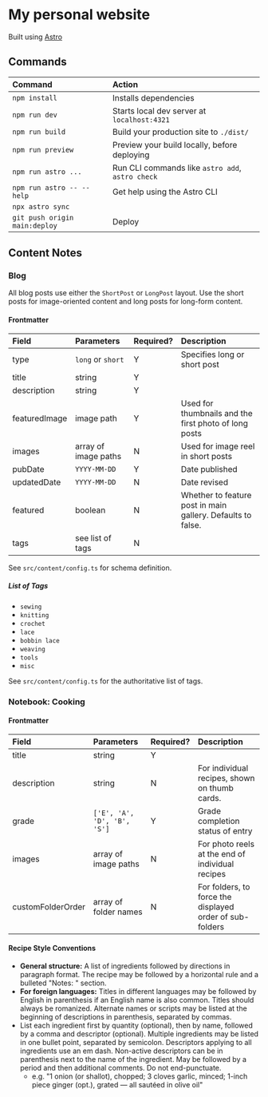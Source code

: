 # My personal website
Built using [Astro](https://docs.astro.build)

## Commands
| Command                   | Action                                           |
| :------------------------ | :----------------------------------------------- |
| `npm install`             | Installs dependencies                            |
| `npm run dev`             | Starts local dev server at `localhost:4321`      |
| `npm run build`           | Build your production site to `./dist/`          |
| `npm run preview`         | Preview your build locally, before deploying     |
| `npm run astro ...`       | Run CLI commands like `astro add`, `astro check` |
| `npm run astro -- --help` | Get help using the Astro CLI                     |
| `npx astro sync`          |                                                  |
| `git push origin main:deploy` | Deploy                                       |

## Content Notes

### Blog
All blog posts use either the `ShortPost` or `LongPost` layout. Use the short posts for image-oriented content and long posts for long-form content.

#### Frontmatter
| Field     | Parameters  | Required?     | Description   |
| :--       | :--   | :--           | :--           |
| type  | `long` or `short`  |  Y   | Specifies long or short post  |
|  title | string  |  Y |   |
|  description | string   |  Y |   |
|  featuredImage | image path  | Y  | Used for thumbnails and the first photo of long posts |
| images | array of image paths  | N  |  Used for image reel in short posts |
|  pubDate | `YYYY-MM-DD`  |  Y |  Date published |
|  updatedDate | `YYYY-MM-DD`   |   N | Date revised  |
|  featured |  boolean | N  |  Whether to feature post in main gallery. Defaults to false. |
|  tags |  see list of tags | N  |   |

See `src/content/config.ts` for schema definition.

##### List of Tags
- `sewing` 
- `knitting` 
- `crochet` 
- `lace` 
- `bobbin lace` 
- `weaving` 
- `tools` 
- `misc`  

See `src/content/config.ts` for the authoritative list of tags.

### Notebook: Cooking

#### Frontmatter

| Field     | Parameters  | Required?     | Description   |
| :--       | :--   | :--           | :--           |
| title  | string  |  Y   |   |
| description  | string  |  N   |  For individual recipes, shown on thumb cards. |
| grade  | `['E', 'A', 'D', 'B', 'S']`  |  Y  |  Grade completion status of entry |
| images  | array of image paths  |  N   |  For photo reels at the end of individual recipes |
| customFolderOrder  | array of folder names  |  N   |  For folders, to force the displayed order of sub-folders |

#### Recipe Style Conventions

- **General structure:** A list of ingredients followed by directions in paragraph format. The recipe may be followed by a horizontal rule and a bulleted "Notes: " section.
- **For foreign languages:** Titles in different languages may be followed by English in parenthesis if an English name is also common. Titles should always be romanized. Alternate names or scripts may be listed at the beginning of descriptions in parenthesis, separated by commas.
- List each ingredient first by quantity (optional), then by name, followed by a comma and descriptor (optional). Multiple ingredients may be listed in one bullet point, separated by semicolon. Descriptors applying to all ingredients use an em dash. Non-active descriptors can be in parenthesis next to the name of the ingredient. May be followed by a period and then additional comments. Do not end-punctuate.
    - e.g. "1 onion (or shallot), chopped; 3 cloves garlic, minced; 1-inch piece ginger (opt.), grated — all sautéed in olive oil"
    